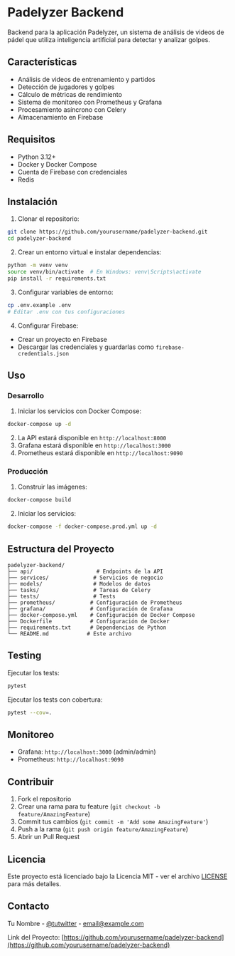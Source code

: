 # Padelyzer Backend

Backend para la aplicación Padelyzer, un sistema de análisis de videos de pádel que utiliza inteligencia artificial para detectar y analizar golpes.

## Características

- Análisis de videos de entrenamiento y partidos
- Detección de jugadores y golpes
- Cálculo de métricas de rendimiento
- Sistema de monitoreo con Prometheus y Grafana
- Procesamiento asíncrono con Celery
- Almacenamiento en Firebase

## Requisitos

- Python 3.12+
- Docker y Docker Compose
- Cuenta de Firebase con credenciales
- Redis

## Instalación

1. Clonar el repositorio:
```bash
git clone https://github.com/yourusername/padelyzer-backend.git
cd padelyzer-backend
```

2. Crear un entorno virtual e instalar dependencias:
```bash
python -m venv venv
source venv/bin/activate  # En Windows: venv\Scripts\activate
pip install -r requirements.txt
```

3. Configurar variables de entorno:
```bash
cp .env.example .env
# Editar .env con tus configuraciones
```

4. Configurar Firebase:
- Crear un proyecto en Firebase
- Descargar las credenciales y guardarlas como `firebase-credentials.json`

## Uso

### Desarrollo

1. Iniciar los servicios con Docker Compose:
```bash
docker-compose up -d
```

2. La API estará disponible en `http://localhost:8000`
3. Grafana estará disponible en `http://localhost:3000`
4. Prometheus estará disponible en `http://localhost:9090`

### Producción

1. Construir las imágenes:
```bash
docker-compose build
```

2. Iniciar los servicios:
```bash
docker-compose -f docker-compose.prod.yml up -d
```

## Estructura del Proyecto

```
padelyzer-backend/
├── api/                    # Endpoints de la API
├── services/              # Servicios de negocio
├── models/                # Modelos de datos
├── tasks/                 # Tareas de Celery
├── tests/                 # Tests
├── prometheus/           # Configuración de Prometheus
├── grafana/              # Configuración de Grafana
├── docker-compose.yml    # Configuración de Docker Compose
├── Dockerfile            # Configuración de Docker
├── requirements.txt      # Dependencias de Python
└── README.md            # Este archivo
```

## Testing

Ejecutar los tests:
```bash
pytest
```

Ejecutar los tests con cobertura:
```bash
pytest --cov=.
```

## Monitoreo

- Grafana: `http://localhost:3000` (admin/admin)
- Prometheus: `http://localhost:9090`

## Contribuir

1. Fork el repositorio
2. Crear una rama para tu feature (`git checkout -b feature/AmazingFeature`)
3. Commit tus cambios (`git commit -m 'Add some AmazingFeature'`)
4. Push a la rama (`git push origin feature/AmazingFeature`)
5. Abrir un Pull Request

## Licencia

Este proyecto está licenciado bajo la Licencia MIT - ver el archivo [LICENSE](LICENSE) para más detalles.

## Contacto

Tu Nombre - [@tutwitter](https://twitter.com/tutwitter) - email@example.com

Link del Proyecto: [https://github.com/yourusername/padelyzer-backend](https://github.com/yourusername/padelyzer-backend) 